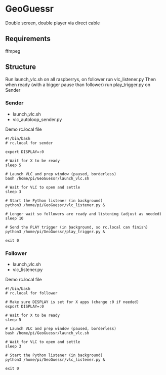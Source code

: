 # GeoGuessr
Double screen, double player via direct cable

## Requirements
ffmpeg

## Structure

Run launch_vlc.sh on all raspberrys, on follower run vlc_listener.py
Then when ready (with a bigger pause than follower) run play_trigger.py on Sender

### Sender
- launch_vlc.sh 
- vlc_autoloop_sender.py

Demo rc.local file
```
#!/bin/bash
# rc.local for sender

export DISPLAY=:0

# Wait for X to be ready
sleep 5

# Launch VLC and prep window (paused, borderless)
bash /home/pi/GeoGuessr/launch_vlc.sh

# Wait for VLC to open and settle
sleep 3

# Start the Python listener (in background)
python3 /home/pi/GeoGuessr/vlc_listener.py &

# Longer wait so followers are ready and listening (adjust as needed)
sleep 10

# Send the PLAY trigger (in background, so rc.local can finish)
python3 /home/pi/GeoGuessr/play_trigger.py &

exit 0

```

### Follower
- launch_vlc.sh 
- vlc_listener.py

Demo rc.local file
```
#!/bin/bash
# rc.local for follower

# Make sure DISPLAY is set for X apps (change :0 if needed)
export DISPLAY=:0

# Wait for X to be ready
sleep 5

# Launch VLC and prep window (paused, borderless)
bash /home/pi/GeoGuessr/launch_vlc.sh

# Wait for VLC to open and settle
sleep 3

# Start the Python listener (in background)
python3 /home/pi/GeoGuessr/vlc_listener.py &

exit 0
```